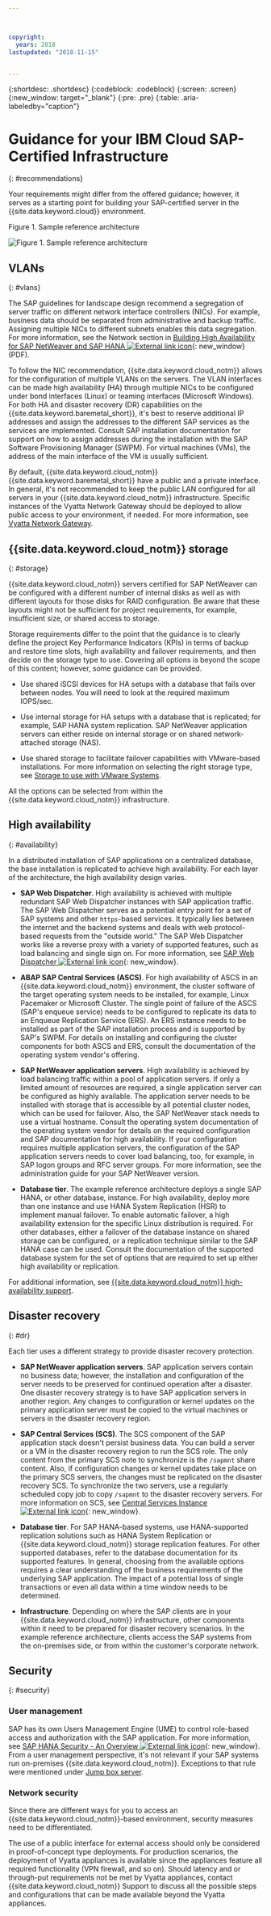 ```yaml
---



copyright:
  years: 2018
lastupdated: "2018-11-15"


---
```


{:shortdesc: .shortdesc}
{:codeblock: .codeblock}
{:screen: .screen}
{:new_window: target="_blank"}
{:pre: .pre}
{:table: .aria-labeledby="caption"}

# Guidance for your IBM Cloud SAP-Certified Infrastructure
{: #recommendations}

Your requirements might differ from the offered guidance; however, it serves as a starting point for building your SAP-certified server in the {{site.data.keyword.cloud}} environment.

Figure 1. Sample reference architecture

![Figure 1. Sample reference architecture](/images/SAP-optimization-ref-architecture-20180527.png "Sample reference architecture")

## VLANs
{: #vlans}

The SAP guidelines for landscape design recommend a segregation of server traffic on different network interface controllers (NICs). For example, business data should be separated from administrative and backup traffic. Assigning multiple NICs to different subnets enables this data segregation. For more information, see the Network section in [Building High Availability for SAP NetWeaver and SAP HANA ![External link icon](../../icons/launch-glyph.svg "External link icon")](https://support.sap.com/content/dam/SAAP/SAP_Activate/AGS_70.pdf){: new_window} (PDF).

To follow the NIC recommendation, {{site.data.keyword.cloud_notm}} allows for the configuration of multiple VLANs on the servers. The VLAN interfaces can be made high availability (HA) through multiple NICs to be configured under bond interfaces (Linux) or teaming interfaces (Microsoft Windows). For both HA and disaster recovery (DR) capabilities on the {{site.data.keyword.baremetal_short}}, it's best to reserve additional IP addresses and assign the addresses to the different SAP services as the services are implemented. Consult SAP installation documentation for support on how to assign addresses during the installation with the SAP Software Provisioning Manager (SWPM). For virtual machines (VMs), the address of the main interface of the VM is usually sufficient.

By default, {{site.data.keyword.cloud_notm}} {{site.data.keyword.baremetal_short}} have a public and a private interface. In general, it's not recommended to keep the public LAN configured for all servers in your {{site.data.keyword.cloud_notm}} infrastructure. Specific instances of the Vyatta Network Gateway should be deployed to allow public access to your environment, if needed. For more information, see [Vyatta Network Gateway](/docs/infrastructure/sap-reference-architecture/sap-ra-architecture.html#vyatta).

## {{site.data.keyword.cloud_notm}} storage
{: #storage}

{{site.data.keyword.cloud_notm}} servers certified for SAP NetWeaver can be configured with a different number of internal disks as well as with different layouts for those disks for RAID configuration. Be aware that these layouts might not be sufficient for project requirements, for example, insufficient size, or shared access to storage.

Storage requirements differ to the point that the guidance is to clearly define the project Key Performance Indicators (KPIs) in terms of backup and restore time slots, high availability and failover requirements, and then decide on the storage type to use. Covering all options is beyond the scope of this content; however, some guidance can be provided.

  * Use shared iSCSI devices for HA setups with a database that fails over between nodes. You will need to look at the required maximum IOPS/sec.

  * Use internal storage for HA setups with a database that is replicated; for example, SAP HANA system replication. SAP NetWeaver application servers can either reside on internal storage or on shared network-attached storage (NAS).

  * Use shared storage to facilitate failover capabilities with VMware-based installations. For more information on selecting the right storage type, see [Storage to use with VMware Systems](/docs/infrastructure/vmware/select-storage-option-use-vmware.html#storage-to-use-with-vmware-systems).

All the options can be selected from within the {{site.data.keyword.cloud_notm}} infrastructure.

## High availability
{: #availability}

In a distributed installation of SAP applications on a centralized database, the base installation is replicated to achieve high availability. For each layer of the architecture, the high availability design varies.

  * **SAP Web Dispatcher**. High availability is achieved with multiple redundant SAP Web Dispatcher instances with SAP application traffic. The SAP Web Dispatcher serves as a potential entry point for a set of SAP systems and other `https`-based services. It typically lies between the internet and the backend systems and deals with web protocol-based requests from the "outside world." The SAP Web Dispatcher works like a reverse proxy with a variety of supported features, such as load balancing and single sign on. For more information, see [SAP Web Dispatcher ![External link icon](../../icons/launch-glyph.svg "External link icon")](https://help.sap.com/saphelp_nw73EhP1/helpdata/en/48/8fe37933114e6fe10000000a421937/frameset.htm){: new_window}.

  * **ABAP SAP Central Services (ASCS)**. For high availability of ASCS in an {{site.data.keyword.cloud_notm}} environment, the cluster software of the target operating system needs to be installed, for example, Linux Pacemaker or Microsoft Cluster. The single point of failure of the ASCS (SAP's enqueue service) needs to be configured to replicate its data to an Enqueue Replication Service (ERS). An ERS instance needs to be installed as part of the SAP installation process and is supported by SAP's SWPM. For details on installing and configuring the cluster components for both ASCS and ERS, consult the documentation of the operating system vendor's offering.

  * **SAP NetWeaver application servers**. High availability is achieved by load balancing traffic within a pool of application servers. If only a limited amount of resources are required, a single application server can be configured as highly available. The application server needs to be installed with storage that is accessible by all potential cluster nodes, which can be used for failover. Also, the SAP NetWeaver stack needs to use a virtual hostname. Consult the operating system documentation of the operating system vendor for details on the required configuration and SAP documentation for high availability. If your configuration requires multiple application servers, the configuration of the SAP application servers needs to cover load balancing, too, for example, in SAP logon groups and RFC server groups. For more information, see the administration guide for your SAP NetWeaver version.

  * **Database tier**. The example reference architecture deploys a single SAP HANA, or other database, instance. For high availability, deploy more than one instance and use HANA System Replication (HSR) to implement manual failover. To enable automatic failover, a high availability extension for the specific Linux distribution is required. For other databases, either  a failover of the database instance on shared storage can be configured, or a replication technique similar to the SAP HANA case can be used. Consult the documentation of the supported database system for the set of options that are required to set up either high availability or replication.

  For additional information, see [{{site.data.keyword.cloud_notm}} high-availability support](/docs/infrastructure/sap-hana/hana-ha.html#ha).

## Disaster recovery
{: #dr}

Each tier uses a different strategy to provide disaster recovery protection.

 * **SAP NetWeaver application servers**. SAP application servers contain no business data; however, the installation and configuration of the server needs to be preserved for continued operation after a disaster. One disaster recovery strategy is to have SAP application servers in another region. Any changes to configuration or kernel updates on the primary application server must be copied to the virtual machines or servers in the disaster recovery region.

 * **SAP Central Services (SCS)**. The SCS component of the SAP application stack doesn't persist business data. You can build a server or a VM in the disaster recovery region to run the SCS role. The only content from the primary SCS note to synchronize is the `/sapmnt` share content. Also, if configuration changes or kernel updates take place on the primary SCS servers, the changes must be replicated on the disaster recovery SCS. To synchronize the two servers, use a regularly scheduled copy job to copy `/sapmnt` to the disaster recovery servers. For more information on SCS, see [Central Services Instance ![External link icon](../../icons/launch-glyph.svg "External link icon")](https://help.sap.com/saphelp_nw73ehp1/helpdata/en/48/0728f74c6a3837e10000000a42189b/frameset.htm){: new_window}.

 * **Database tier**. For SAP HANA-based systems, use HANA-supported replication solutions such as HANA System Replication or {{site.data.keyword.cloud_notm}} storage replication features. For other supported databases, refer to the database documentation for its supported features. In general, choosing from the available options requires a clear understanding of the business requirements of the underlying SAP application. The impact of a potential loss of single transactions or even all data within a time window needs to be determined.

 * **Infrastructure**. Depending on where the SAP clients are in your {{site.data.keyword.cloud_notm}} infrastructure, other components within it need to be prepared for disaster recovery scenarios. In the example reference architecture, clients access the SAP systems from the on-premises side, or from within the customer's corporate network.

## Security
{: #security}

### User management

SAP has its own Users Management Engine (UME) to control role-based access and authorization with the SAP application. For more information, see [SAP HANA Security - An Overview ![External link icon](../../icons/launch-glyph.svg "External link icon")](https://archive.sap.com/documents/docs/DOC-62943){: new_window}. From a user management perspective, it's not relevant if your SAP systems run on-premises {{site.data.keyword.cloud_notm}}. Exceptions to that rule were mentioned under [Jump box server](/docs/infrastructure/sap-reference-architecture/sap-ra-architecture.html#juump_box).

### Network security

Since there are different ways for you to access an {{site.data.keyword.cloud_notm}}-based environment, security measures need to be differentiated.

The use of a public interface for external access should only be considered in proof-of-concept type deployments. For production scenarios, the deployment of Vyatta appliances is available since the appliances feature all required functionality (VPN firewall, and so on). Should latency and or through-put requirements not be met by Vyatta appliances, contact {{site.data.keyword.cloud_notm}} Support to discuss all the possible steps and configurations that can be made available beyond the Vyatta appliances.
